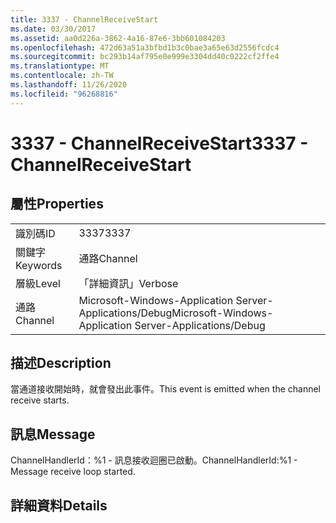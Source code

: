 ```yaml
---
title: 3337 - ChannelReceiveStart
ms.date: 03/30/2017
ms.assetid: aa0d226a-3862-4a16-87e6-3bb601084203
ms.openlocfilehash: 472d63a51a3bfbd1b3c0bae3a65e63d2556fcdc4
ms.sourcegitcommit: bc293b14af795e0e999e3304dd40c0222cf2ffe4
ms.translationtype: MT
ms.contentlocale: zh-TW
ms.lasthandoff: 11/26/2020
ms.locfileid: "96268816"
---
```

# <a name="3337---channelreceivestart"></a><span data-ttu-id="e769d-102">3337 - ChannelReceiveStart</span><span class="sxs-lookup"><span data-stu-id="e769d-102">3337 - ChannelReceiveStart</span></span>

## <a name="properties"></a><span data-ttu-id="e769d-103">屬性</span><span class="sxs-lookup"><span data-stu-id="e769d-103">Properties</span></span>  
  
|||  
|-|-|  
|<span data-ttu-id="e769d-104">識別碼</span><span class="sxs-lookup"><span data-stu-id="e769d-104">ID</span></span>|<span data-ttu-id="e769d-105">3337</span><span class="sxs-lookup"><span data-stu-id="e769d-105">3337</span></span>|  
|<span data-ttu-id="e769d-106">關鍵字</span><span class="sxs-lookup"><span data-stu-id="e769d-106">Keywords</span></span>|<span data-ttu-id="e769d-107">通路</span><span class="sxs-lookup"><span data-stu-id="e769d-107">Channel</span></span>|  
|<span data-ttu-id="e769d-108">層級</span><span class="sxs-lookup"><span data-stu-id="e769d-108">Level</span></span>|<span data-ttu-id="e769d-109">「詳細資訊」</span><span class="sxs-lookup"><span data-stu-id="e769d-109">Verbose</span></span>|  
|<span data-ttu-id="e769d-110">通路</span><span class="sxs-lookup"><span data-stu-id="e769d-110">Channel</span></span>|<span data-ttu-id="e769d-111">Microsoft-Windows-Application Server-Applications/Debug</span><span class="sxs-lookup"><span data-stu-id="e769d-111">Microsoft-Windows-Application Server-Applications/Debug</span></span>|  
  
## <a name="description"></a><span data-ttu-id="e769d-112">描述</span><span class="sxs-lookup"><span data-stu-id="e769d-112">Description</span></span>  

 <span data-ttu-id="e769d-113">當通道接收開始時，就會發出此事件。</span><span class="sxs-lookup"><span data-stu-id="e769d-113">This event is emitted when the channel receive starts.</span></span>  
  
## <a name="message"></a><span data-ttu-id="e769d-114">訊息</span><span class="sxs-lookup"><span data-stu-id="e769d-114">Message</span></span>  

 <span data-ttu-id="e769d-115">ChannelHandlerId：%1 - 訊息接收迴圈已啟動。</span><span class="sxs-lookup"><span data-stu-id="e769d-115">ChannelHandlerId:%1 - Message receive loop started.</span></span>  
  
## <a name="details"></a><span data-ttu-id="e769d-116">詳細資料</span><span class="sxs-lookup"><span data-stu-id="e769d-116">Details</span></span>
